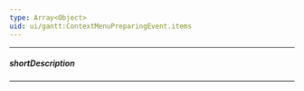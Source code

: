 ```yaml
---
type: Array<Object>
uid: ui/gantt:ContextMenuPreparingEvent.items
---
```

---
##### shortDescription
<!-- Description goes here -->

---
<!-- Description goes here -->